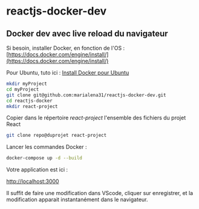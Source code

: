# reactjs-docker-dev
## Docker dev avec live reload du navigateur

Si besoin, installer Docker, en fonction de l'OS : [https://docs.docker.com/engine/install/](https://docs.docker.com/engine/install/)

Pour Ubuntu, tuto ici : [Install Docker pour Ubuntu](https://www.notion.so/Docker-299252aaf34c44deadb76a57ce0a93ca)

```bash
mkdir myProject
cd myProject
git clone git@github.com:marialena31/reactjs-docker-dev.git
cd reactjs-docker
mkdir react-project
```

Copier dans le répertoire *react-project* l'ensemble des fichiers du projet React

```bash
git clone repo@duprojet react-project
```

Lancer les commandes Docker :

```bash
docker-compose up -d --build
```

Votre application est ici :

[http://localhost:3000](http://localhost:3000)

Il suffit de faire une modification dans VScode, cliquer sur enregistrer, et la modification apparait instantanément dans le navigateur.
